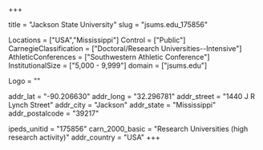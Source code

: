 
+++

title = "Jackson State University"
slug = "jsums.edu_175856"

Locations = ["USA","Mississippi"]
Control = ["Public"]
CarnegieClassification = ["Doctoral/Research Universities--Intensive"]
AthleticConferences = ["Southwestern Athletic Conference"]
InstitutionalSize = ["5,000 - 9,999"]
domain = ["jsums.edu"]

Logo = ""

addr_lat = "-90.206630"
addr_long = "32.296781"
addr_street = "1440 J R Lynch Street"
addr_city = "Jackson"
addr_state = "Mississippi"
addr_postalcode = "39217"

ipeds_unitid = "175856"
carn_2000_basic = "Research Universities (high research activity)"
addr_country = "USA"
+++
    
